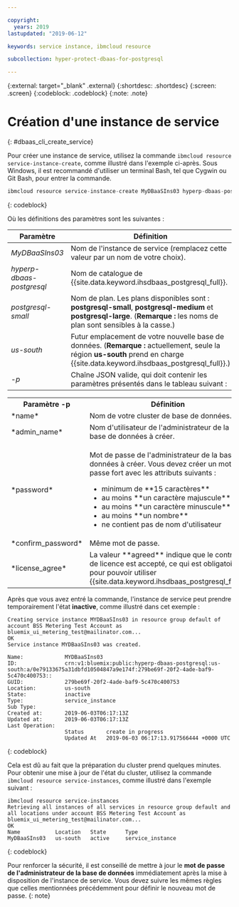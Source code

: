 ```yaml
---

copyright:
  years: 2019
lastupdated: "2019-06-12"

keywords: service instance, ibmcloud resource

subcollection: hyper-protect-dbaas-for-postgresql

---
```


{:external: target="_blank" .external}
{:shortdesc: .shortdesc}
{:screen: .screen}
{:codeblock: .codeblock}
{:note: .note}


# Création d'une instance de service
{: #dbaas_cli_create_service}

Pour créer une instance de service, utilisez la commande `ibmcloud resource service-instance-create`, comme illustré dans l'exemple ci-après. Sous Windows, il est recommandé d'utiliser un terminal Bash, tel que Cygwin ou Git Bash, pour entrer la commande.

```javascript
ibmcloud resource service-instance-create MyDBaaSIns03 hyperp-dbaas-postgresql postgresql-small us-south -p '{"name":"DBaaSTestCLICluster03", "admin_name":"admin","password":"passWORD4User19", "confirm_password":"passWORD4User19", "license_agree":["agreed"]}'
```
{: codeblock}

Où les définitions des paramètres sont les suivantes :

| Paramètre        |  Définition                                                    |
| ---------------- |  -------------------------------------------------------------- |
| *MyDBaaSIns03*   |  Nom de l'instance de service (remplacez cette valeur par un nom de votre choix). |
| *hyperp-dbaas-postgresql* | Nom de catalogue de {{site.data.keyword.ihsdbaas_postgresql_full}}. |
| *postgresql-small*  | Nom de plan. Les plans disponibles sont : **postgresql-small**, **postgresql-medium** et **postgresql-large**.  (**Remarque :** les noms de plan sont sensibles à la casse.) |
| *us-south*            | Futur emplacement de votre nouvelle base de données. (**Remarque :** actuellement, seule la région **us-south** prend en charge {{site.data.keyword.ihsdbaas_postgresql_full}}.) |
| *-p*               | Chaîne JSON valide, qui doit contenir les paramètres présentés dans le tableau suivant : |

<table>
  <tr>
    <th>Paramètre -p</th>
    <th>Définition</th>
  </tr>
  <tr>
    <td>*name*</td>
    <td>Nom de votre cluster de base de données.</td>
  </tr>
  <tr>
    <td>*admin_name*</td>
    <td>Nom d'utilisateur de l'administrateur de la base de données à créer.</td>
  </tr>
  <tr>
    <td>*password*</td>
    <td>
      <p>Mot de passe de l'administrateur de la base de données à créer. Vous devez créer un mot de passe fort avec les attributs suivants :
        <ul>
          <li>minimum de **15 caractères**</li>
          <li>au moins **un caractère majuscule**</li>
          <li>au moins **un caractère minuscule**</li>
          <li>au moins **un nombre**</li>
          <li>ne contient pas de nom d'utilisateur</li>
        </ul>
      </p>
    </td>
  </tr>
  <tr>
    <td>*confirm_password*</td>
    <td>Même mot de passe.</td>
  </tr>
  <tr>
    <td>*license_agree*</td>
    <td>La valeur **agreed** indique que le contrat de licence est accepté, ce qui est obligatoire pour pouvoir utiliser {{site.data.keyword.ihsdbaas_postgresql_full}}.</td>
  </tr>
</table>

Après que vous avez entré la commande, l'instance de service peut prendre temporairement l'état **inactive**, comme illustré dans cet exemple :

```
Creating service instance MYDBaaSIns03 in resource group default of account BSS Metering Test Account as bluemix_ui_metering_test@mailinator.com...
OK
Service instance MYDBaaSIns03 was created.

Name:             MYDBaaSIns03
ID:               crn:v1:bluemix:public:hyperp-dbaas-postgresql:us-south:a/0e79133675a31dbfd10504847a9e174f:279be69f-20f2-4ade-baf9-5c470c400753::
GUID:             279be69f-20f2-4ade-baf9-5c470c400753   
Location:         us-south   
State:            inactive   
Type:             service_instance   
Sub Type:            
Created at:       2019-06-03T06:17:13Z   
Updated at:       2019-06-03T06:17:13Z   
Last Operation:                      
                  Status       create in progress      
                  Updated At   2019-06-03 06:17:13.917566444 +0000 UTC
```
{: codeblock}

Cela est dû au fait que la préparation du cluster prend quelques minutes. Pour obtenir une mise à jour de l'état du cluster, utilisez la commande `ibmcloud resource service-instances`, comme illustré dans l'exemple suivant :

```
ibmcloud resource service-instances
Retrieving all instances of all services in resource group default and all locations under account BSS Metering Test Account as bluemix_ui_metering_test@mailinator.com...
OK
Name           Location   State      Type
MyDBaaSIns03   us-south   active     service_instance
```
{: codeblock}

Pour renforcer la sécurité, il est conseillé de mettre à jour le **mot de passe de l'administrateur de la base de données** immédiatement après la mise à disposition de l'instance de service. Vous devez suivre les mêmes règles que celles mentionnées précédemment pour définir le nouveau mot de passe.
{: note}
